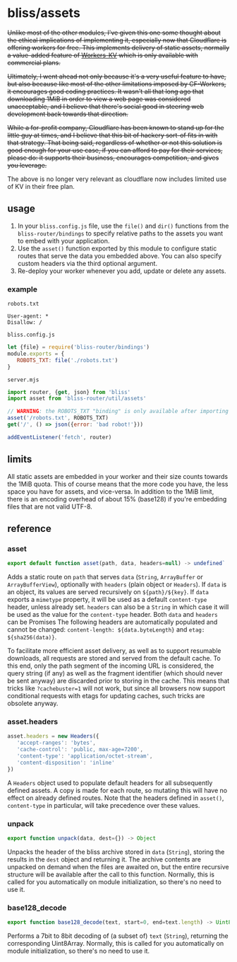 # bliss/assets
~~Unlike most of the other modules, I've given this one some thought about the
ethical implications of implementing it, especially now that Cloudflare is
offering workers for free. This implements delivery of static assets, normally a
value-added feature of
[Workers-KV](https://developers.cloudflare.com/workers/reference/storage) which
is only available with commercial plans.~~

~~Ultimately, I went ahead not only because it's a very useful feature to have,
but also because like most of the other limitations imposed by CF-Workers, it
encourages good coding practices. It wasn't all that long ago that downloading
1MiB in order to view a web page was considered unacceptable, and I believe that
there's social good in steering web development back towards that direction.~~

~~While a for-profit company, Cloudflare has been known to stand up for the
little guy at times, and I believe that this bit of hackery sort-of fits in with
that strategy. That being said, regardless of whether or not this solution is
good enough for your use case, if you can afford to pay for their services,
please do: it supports their business, encourages competition, and gives you
leverage.~~

The above is no longer very relevant as cloudflare now includes limited use of
KV in their free plan.

## usage
1. In your `bliss.config.js` file, use the `file()` and `dir()` functions from
   the `bliss-router/bindings` to specify relative paths to the assets you want
   to embed with your application.
2. Use the `asset()` function exported by this module to configure static
   routes that serve the data you embedded above. You can also specify custom
   headers via the third optional argument.
3. Re-deploy your worker whenever you add, update or delete any assets.


### example

`robots.txt`
```
User-agent: *
Disallow: /
```

`bliss.config.js`
```js
let {file} = require('bliss-router/bindings')
module.exports = {
   ROBOTS_TXT: file('./robots.txt')
}
```

`server.mjs`
```js
import router, {get, json} from 'bliss'
import asset from 'bliss-router/util/assets'

// WARNING: the ROBOTS_TXT "binding" is only available after importing bliss-router/assets
asset('/robots.txt', ROBOTS_TXT)
get('/', () => json({error: 'bad robot!'}))

addEventListener('fetch', router)
````


## limits
All static assets are embedded in your worker and their size counts towards the
1MiB quota. This of course means that the more code you have, the less space you
have for assets, and vice-versa. In addition to the 1MiB limit, there is an
encoding overhead of about 15% (base128) if you're embedding files that are not
valid UTF-8.


## reference


### asset
```js
export default function asset(path, data, headers=null) -> undefined`
```
Adds a static route on `path` that serves `data` (`String`, `ArrayBuffer` or
`ArrayBufferView`), optionally with `headers` (plain object or `Headers`).
If `data` is an object, its values are served recursively on `${path}/${key}`.
If `data` exports a `mimetype` property, it will be used as a default
`content-type` header, unless already set.
`headers` can also be a `String` in which case it will be used as the value for
the `content-type` header. Both `data` and `headers` can be Promises
The following headers are automatically populated and cannot be changed:
`content-length: ${data.byteLength}` and `etag: ${sha256(data)}`.

To facilitate more efficient asset delivery, as well as to support resumable
downloads, all requests are stored and served from the default cache. To this
end, only the path segment of the incoming URL is considered, the query string
(if any) as well as the fragment identifier (which should never be sent anyway)
are discarded prior to storing in the cache. This means that tricks like
`?cachebuster=1` will not work, but since all browsers now support conditional
requests with etags for updating caches, such tricks are obsolete anyway.


### asset.headers
```js
asset.headers = new Headers({
   'accept-ranges': 'bytes',
   'cache-control': 'public, max-age=7200',
   'content-type': 'application/octet-stream',
   'content-disposition': 'inline'
})
```
A `Headers` object used to populate default headers for all subsequently defined
assets. A copy is made for each route, so mutating this will have no effect on
already defined routes. Note that the headers defined in `asset()`,
`content-type` in particular, will take precedence over these values.


### unpack
```js
export function unpack(data, dest={}) -> Object
```
Unpacks the header of the bliss archive stored in `data` (`String`), storing
the results in the `dest` object and returning it. The archive contents are
unpacked on demand when the files are awaited on, but the entire recursive
structure will be available after the call to this function. Normally, this is
called for you automatically on module initialization, so there's no need to
use it.


### base128_decode
```js
export function base128_decode(text, start=0, end=text.length) -> Uint8Array
```
Performs a 7bit to 8bit decoding of (a subset of) `text` (`String`), returning
the corresponding Uint8Array. Normally, this is called for you automatically on
module initialization, so there's no need to use it.
